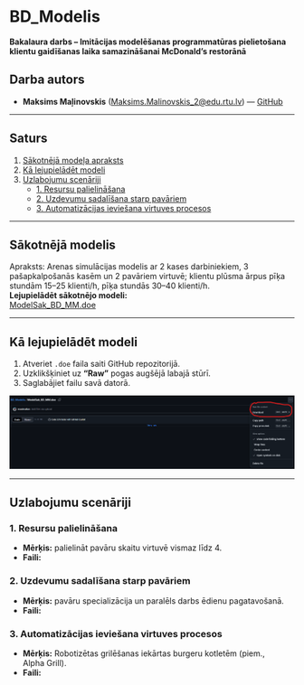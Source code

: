 # BD_Modelis  
**Bakalaura darbs – Imitācijas modelēšanas programmatūras pielietošana klientu gaidīšanas laika samazināšanai McDonald’s restorānā**

## Darba autors
- **Maksims Maļinovskis** (Maksims.Malinovskis_2@edu.rtu.lv) — [GitHub](https://github.com/maximalian)

---

## Saturs
1. [Sākotnējā modeļa apraksts](#sākotnējā-modelis)  
2. [Kā lejupielādēt modeli](#kā-lejupielādēt-modeli)  
3. [Uzlabojumu scenāriji](#uzlabojumu-scenāriji)  
   - [1. Resursu palielināšana](#1-resursu-palielināšana)  
   - [2. Uzdevumu sadalīšana starp pavāriem](#2-uzdevumu-sadalīšana-starp-pavāriem)  
   - [3. Automatizācijas ieviešana virtuves procesos](#3-automatizācijas-ieviešana-virtuves-procesos)  

---

## Sākotnējā modelis
Apraksts: Arenas simulācijas modelis ar 2 kases darbiniekiem, 3 pašapkalpošanās kasēm un 2 pavāriem virtuvē; klientu plūsma ārpus pīķa stundām 15–25 klienti/h, pīķa stundās 30–40 klienti/h.  
**Lejupielādēt sākotnējo modeli:**  
[ModelSak_BD_MM.doe](https://github.com/maximalian/BD_Modelis/raw/main/ModelSak_BD_MM_NEW.doe)

---

## Kā lejupielādēt modeli
1. Atveriet `.doe` faila saiti GitHub repozitorijā.  
2. Uzklikšķiniet uz **“Raw”** pogas augšējā labajā stūrī.  
3. Saglabājiet failu savā datorā.  

![Lejupielādes poga](https://github.com/maximalian/BD_Modelis/blob/main/Lejupieladet.png)

---

## Uzlabojumu scenāriji

### 1. Resursu palielināšana
- **Mērķis:** palielināt pavāru skaitu virtuvē vismaz līdz 4.  
- **Faili:**  

### 2. Uzdevumu sadalīšana starp pavāriem
- **Mērķis:** pavāru specializācija un paralēls darbs ēdienu pagatavošanā.  
- **Faili:**

### 3. Automatizācijas ieviešana virtuves procesos
- **Mērķis:** Robotizētas grilēšanas iekārtas burgeru kotletēm (piem., Alpha Grill).  
- **Faili:** 
